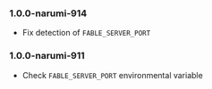 ### 1.0.0-narumi-914

* Fix detection of `FABLE_SERVER_PORT`

### 1.0.0-narumi-911

* Check `FABLE_SERVER_PORT` environmental variable
